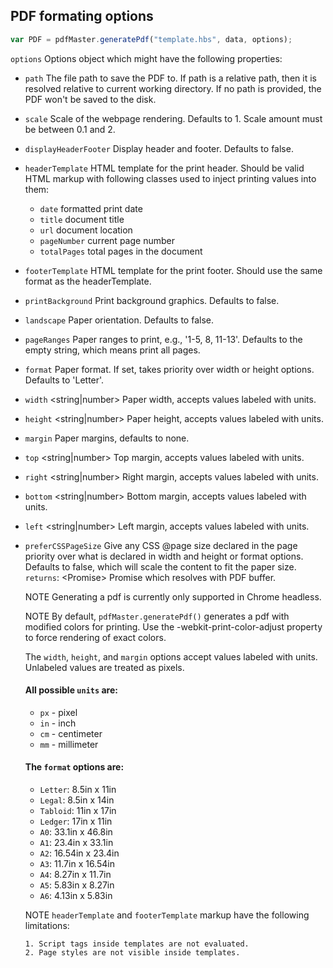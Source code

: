 ## PDF formating options

```js
var PDF = pdfMaster.generatePdf("template.hbs", data, options);
```

`options` <Object> Options object which might have the following properties:

- `path` <string> The file path to save the PDF to. If path is a relative path, then it is resolved relative to current working directory. If no path is provided, the PDF won't be saved to the disk.

- `scale` <number> Scale of the webpage rendering. Defaults to 1. Scale amount must be between 0.1 and 2.

- `displayHeaderFooter` <boolean> Display header and footer. Defaults to false.

- `headerTemplate` <string> HTML template for the print header. Should be valid HTML markup with following classes used to inject printing values into them:
  - `date` formatted print date
  - `title` document title
  - `url` document location
  - `pageNumber` current page number
  - `totalPages` total pages in the document
- `footerTemplate` <string> HTML template for the print footer. Should use the same format as the headerTemplate.
- `printBackground` <boolean> Print background graphics. Defaults to false.
- `landscape` <boolean> Paper orientation. Defaults to false.
- `pageRanges` <string> Paper ranges to print, e.g., '1-5, 8, 11-13'. Defaults to the empty string, which means print all pages.
- `format` <string> Paper format. If set, takes priority over width or height options. Defaults to 'Letter'.
- `width` <string|number> Paper width, accepts values labeled with units.
- `height` <string|number> Paper height, accepts values labeled with units.
- `margin` <Object> Paper margins, defaults to none.
- `top` <string|number> Top margin, accepts values labeled with units.
- `right` <string|number> Right margin, accepts values labeled with units.
- `bottom` <string|number> Bottom margin, accepts values labeled with units.
- `left` <string|number> Left margin, accepts values labeled with units.
- `preferCSSPageSize` <boolean> Give any CSS @page size declared in the page priority over what is declared in width and height or format options. Defaults to false, which will scale the content to fit the paper size.
  `returns`: <Promise<Buffer>> Promise which resolves with PDF buffer.

NOTE Generating a pdf is currently only supported in Chrome headless.

NOTE By default, `pdfMaster.generatePdf()` generates a pdf with modified colors for printing. Use the -webkit-print-color-adjust property to force rendering of exact colors.

The `width`, `height`, and `margin` options accept values labeled with units. Unlabeled values are treated as pixels.

#### All possible `units` are:

- `px` - pixel
- `in` - inch
- `cm` - centimeter
- `mm` - millimeter

#### The `format` options are:

- `Letter`: 8.5in x 11in
- `Legal`: 8.5in x 14in
- `Tabloid`: 11in x 17in
- `Ledger`: 17in x 11in
- `A0`: 33.1in x 46.8in
- `A1`: 23.4in x 33.1in
- `A2`: 16.54in x 23.4in
- `A3`: 11.7in x 16.54in
- `A4`: 8.27in x 11.7in
- `A5`: 5.83in x 8.27in
- `A6`: 4.13in x 5.83in

NOTE `headerTemplate` and `footerTemplate` markup have the following limitations:

    1. Script tags inside templates are not evaluated.
    2. Page styles are not visible inside templates.
